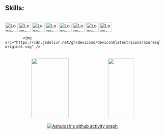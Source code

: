  <h2 align="left">Skills:</h2>
  <div style="display: inline_block"><br> 
    <img align="center" alt="Logo-Java" height="30" width="40"  
            <img src="https://cdn.jsdelivr.net/gh/devicons/devicon@latest/icons/java/java-original.svg" />
    <img align="center" alt="Logo-spring" height="30" width="40" 
            <img src="https://cdn.jsdelivr.net/gh/devicons/devicon@latest/icons/spring/spring-original.svg" />
    <img align="center" alt="Logo-python" height="30" width="40" src="https://cdn.jsdelivr.net/gh/devicons/devicon@latest/icons/python/python-original.svg" />
    <img align="center" alt="Logo-angularjs" height="30" width="40" src="https://cdn.jsdelivr.net/gh/devicons/devicon/icons/angularjs/angularjs-original.svg" />
    <img align="center" alt="Logo-JS" height="30" width="40" src="https://cdn.jsdelivr.net/gh/devicons/devicon/icons/javascript/javascript-original.svg" /> 
    <img align="center" alt="Logo-HTML" height="30" width="40" src="https://cdn.jsdelivr.net/gh/devicons/devicon@latest/icons/html5/html5-original.svg" /> 
    <img align="center" alt="Logo-CSS" height="30" width="40" src="https://cdn.jsdelivr.net/gh/devicons/devicon@latest/icons/css3/css3-original.svg" /> 
    <img align="center" alt="Logo-CSS" height="30" width="40" src="https://cdn.jsdelivr.net/gh/devicons/devicon@latest/icons/azuresqldatabase/azuresqldatabase-original.svg" /> 
    
          
          
         
            <img src="https://cdn.jsdelivr.net/gh/devicons/devicon@latest/icons/azuresqldatabase/azuresqldatabase-original.svg" />
          
          
          
          
  </div> 
 
 <div align='center'>
   <div style="display: inline_block"><br> 
<div align="center">  
  
<img width="49%" height="195px" src="https://github-readme-stats.vercel.app/api?username=heliovictor98&show_icons=true&count_private=true&title_color=80F7D4&icon_color=9d00ff&text_color=c9d1d9&bg_color=0d1117&border_color=fff0" />
<img width="41%" height="195px" src="https://github-readme-stats.vercel.app/api/top-langs/?username=heliovictor98&layout=compact&title_color=80F7D4&text_color=fff&bg_color=0d1117&border_color=fff0" />
  
[![Ashutosh's github activity graph](https://github-readme-activity-graph.vercel.app/graph?username=heliovictor98&bg_color=000006&line=66ff00&point=00d150&area=true&hide_border=true)](https://github.com/ashutosh00710/github-readme-activity-graph)
</div>

</div>
<!--
**heliovictor98/heliovictor98** is a ✨ _special_ ✨ repository because its `README.md` (this file) appears on your GitHub profile.

Here are some ideas to get you started:

- 🔭 I’m currently working on ...
- 🌱 I’m currently learning ...
- 👯 I’m looking to collaborate on ...
- 🤔 I’m looking for help with ...
- 💬 Ask me about ...
- 📫 How to reach me: ...
- 😄 Pronouns: ...
- ⚡ Fun fact: ...
-->
